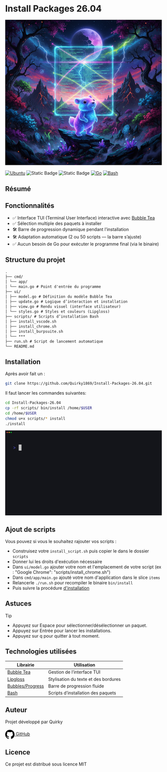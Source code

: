 # Install Packages 26.04

![](./_images/go.png)  

[![Ubuntu](https://img.shields.io/badge/Ubuntu-26.04-E95420?style=plastic&logo=ubuntu)](https://www.ubuntu-fr.org/download/)
![Static Badge](https://img.shields.io/badge/Install-Packages_26.04-cyan?style=plastic)
![Static Badge](https://img.shields.io/badge/License-MIT-8A2BE2?style=plastic)
[![Go](https://img.shields.io/badge/Go-1.25+-00ADD8?style=plastic&logo=go)](https://golang.org/)
[![Bash](https://img.shields.io/badge/GNU-Bash-4EAA25?style=plastic&logo=gnubash)](https://www.gnu.org/software/bash/)

## Résumé



## Fonctionnalités

- ✅ Interface TUI (Terminal User Interface) interactive avec [Bubble Tea](https://github.com/charmbracelet/bubbletea)
- ✅ Sélection multiple des paquets à installer
- 🛠️ Barre de progression dynamique pendant l’installation
- 🛠️ Adaptation automatique (2 ou 50 scripts — la barre s’ajuste)
- ✅ Aucun besoin de Go pour exécuter le programme final (via le binaire)

## Structure du projet
```
.  
├── cmd/  
│ └── app/  
│ └── main.go # Point d'entrée du programme  
├── ui/  
│ ├── model.go # Définition du modèle Bubble Tea  
│ ├── update.go # Logique d’interaction et installation  
│ ├── view.go # Rendu visuel (interface utilisateur)  
│ └── styles.go # Styles et couleurs (Lipgloss)  
├── scripts/ # Scripts d’installation Bash  
│ ├── install_vscode.sh  
│ ├── install_chrome.sh  
│ ├── install_burpsuite.sh  
│ └── ***
├── run.sh # Script de lancement automatique  
└── README.md  
```

## Installation

Après avoir fait un :
```bash
git clone https://github.com/Quirky1869/Install-Packages-26.04.git  
```

Il faut lancer les commandes suivantes:

```bash
cd Install-Packages-26.04  
cp -rf scripts/ bin/install /home/$USER  
cd /home/$USER  
chmod u+x scripts/* install  
./install  
```

![](./_images/gif/install-packages-26.04.gif)  

## Ajout de scripts

Vous pouvez si vous le souhaitez rajouter vos scripts :
- Construisez votre `install_script.sh` puis copier le dans le dossier `scripts`  
- Donner lui les droits d'exécution nécessaire
- Dans `ui/model.go` ajouter votre nom et l'emplacement de votre script (ex : "Google Chrome":      "scripts/install_chrome.sh")
- Dans `cmd/app/main.go` ajouté votre nom d'application dans le slice `items`
- Relancerle `./run.sh` pour recompiler le binaire `bin/install`
- Puis suivre la procédure [d'installation](#installation)

## Astuces
> [!TIP]
> - Appuyez sur Espace pour sélectionner/désélectionner un paquet.  
> - Appuyez sur Entrée pour lancer les installations.  
> - Appuyez sur q pour quitter à tout moment.  

## Technologies utilisées  

| Librairie                                                    | Utilisation                          |
| ------------------------------------------------------------ | ------------------------------------ |
| [Bubble Tea](https://github.com/charmbracelet/bubbletea)     | Gestion de l’interface TUI           |
| [Lipgloss](https://github.com/charmbracelet/lipgloss)        | Stylisation du texte et des bordures |
| [Bubbles/Progress](https://github.com/charmbracelet/bubbles) | Barre de progression fluide          |
| [Bash](https://www.gnu.org/software/bash/manual/bash.html)                                                       | Scripts d’installation des paquets   |

## Auteur
Projet développé par Quirky  
<a href="https://github.com/Quirky1869" target="_blank">  
  <img src="./_images/github.png" alt="GitHub" width="30" height="30" style="vertical-align:middle;"> GitHub  
</a>  

## Licence
Ce projet est distribué sous licence MIT  
